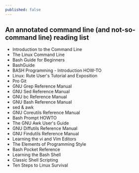 ```yaml
---
published: false
---
```

## An annotated command line (and not-so-command line) reading list

* Introduction to the Command Line
* The Linux Command Line
* Bash Guide for Beginners
* BashGuide
* BASH Programming - Introduction HOW-TO
* Linux: Rute User's Tutorial and Exposition
* Pro Git
* GNU Grep Reference Manual
* GNU Sed Reference Manual
* GNU bc Reference Manual
* GNU Bash Reference Manual
* sed & awk
* GNU Coreutils Reference Manual
* Bash Prompt HOWTO
* The GNU Awk User's Guide
* GNU Diffutils Reference Manual
* GNU Findutils Reference Manual
* Learning the vi and Vim Editors
* The Elements of Programming Style
* Bash Pocket Reference
* Learning the Bash Shell
* Classic Shell Scripting
* Ten Steps to Linux Survival
